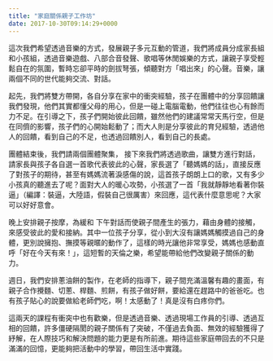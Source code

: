```yaml
---
title: "家庭關係親子工作坊"
date: 2017-10-30T09:14:29+0000
---
```


這次我們希望透過音樂的方式，發展親子多元互動的管道，我們將成員分成家長組和小孩組，透過音樂遊戲、八部合音發聲、歌唱等休閒娛樂的方式，讓親子享受輕鬆自在的氛圍，暫時忘卻平時的劍拔弩張，傾聽對方「唱出來」的心聲。音樂，讓兩個不同的世代能夠交流、對話。

起先，我們將雙方帶開，各自分享在家中的衝突經驗，孩子在團體中的分享回饋讓我們發現，他們其實都懂父母的用心，但是一碰上電腦電動，他們往往也心有餘而力不足。在引導之下，孩子們開始彼此回饋，雖然他們的建議常常天馬行空，但是在同儕的影響，孩子們的心開始鬆動了；而大人則是分享彼此的育兒經驗，透過他人的回饋，看到自己的不足，也透過回饋別人，看到自己的長處。

團體結束後，我們請兩個團體聚集， 接下來我們將透過歌曲，讓雙方進行對話，請家長與孩子各自選一首歌代表彼此的心聲，家長選了「聽媽媽的話」，直接反應了對孩子的期待，甚至有媽媽流著淚感傷的說，這首孩子朗朗上口的歌，又有多少小孩真的聽進去了呢？面對大人的暖心攻勢，小孩選了一首「我就靜靜地看著你裝逼」（編譯：裝逼，大陸語，假裝自己很厲害）來回應，這代表什麼意思呢？大家可以好好意會。

晚上安排親子按摩，為緩和 下午對話而使親子間產生的張力，藉由身體的接觸，來感受彼此的愛和接納。其中一位孩子分享，從小到大沒有讓媽媽觸摸過自己的身體，更別說擁抱、撫摸等親暱的動作了，這樣的時光讓他非常享受，媽媽也感動直呼「好在今天有來！」，這短暫的天倫之樂，希望能帶給他們改變親子關係的動力。

週日，我們安排蔥油餅的製作，在老師的指導下，親子間充滿溫馨有趣的畫面，有親子合作攪麵、切蔥、桿麵、煎餅，有孩子做好餅，要給還在趕路中的爸爸吃。也有孩子貼心的說要做給老師們吃，啊！太感動了！真是沒有白疼你們。

這兩天的課程有衝突中也有歡樂，但是透過音樂、透過現場工作員的引導、透過互相的回饋，許多僵硬隔閡的親子關係有了突破，不僅過去負面、無效的經驗獲得了紓解，在人際技巧和解決問題的能力更是有所前進。期待這些家庭帶回去的不只是滿滿的回憶，更能夠把活動中的學習，帶回生活中實踐。
